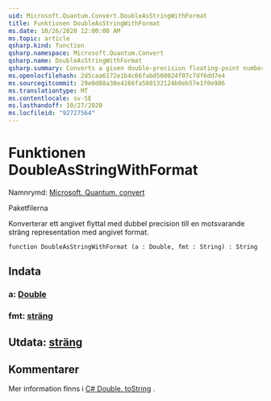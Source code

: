 ```yaml
---
uid: Microsoft.Quantum.Convert.DoubleAsStringWithFormat
title: Funktionen DoubleAsStringWithFormat
ms.date: 10/26/2020 12:00:00 AM
ms.topic: article
qsharp.kind: function
qsharp.namespace: Microsoft.Quantum.Convert
qsharp.name: DoubleAsStringWithFormat
qsharp.summary: Converts a given double-precision floating-point number to an equivalent string representation, using the given format.
ms.openlocfilehash: 2d5caa6172e1b4c66fabd560024f07c7df6dd7e4
ms.sourcegitcommit: 29e0d88a30e4166fa580132124b0eb57e1f0e986
ms.translationtype: MT
ms.contentlocale: sv-SE
ms.lasthandoff: 10/27/2020
ms.locfileid: "92727564"
---
```

# <a name="doubleasstringwithformat-function"></a>Funktionen DoubleAsStringWithFormat

Namnrymd: [Microsoft. Quantum. convert](xref:Microsoft.Quantum.Convert)

Paketfilerna [](https://nuget.org/packages/)


Konverterar ett angivet flyttal med dubbel precision till en motsvarande sträng representation med angivet format.

```qsharp
function DoubleAsStringWithFormat (a : Double, fmt : String) : String
```


## <a name="input"></a>Indata

### <a name="a--double"></a>a: [Double](xref:microsoft.quantum.lang-ref.double)




### <a name="fmt--string"></a>fmt: [sträng](xref:microsoft.quantum.lang-ref.string)





## <a name="output--string"></a>Utdata: [sträng](xref:microsoft.quantum.lang-ref.string)



## <a name="remarks"></a>Kommentarer

Mer information finns i [C# Double. toString](https://docs.microsoft.com/dotnet/api/system.double.tostring?view=netframework-4.7.1#System_Double_ToString_System_String_) .
